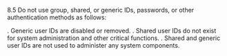 8.5 Do not use group, shared, or generic 
IDs, passwords, or other authentication 
methods as follows: 

. Generic user IDs are disabled or 
removed. 
. Shared user IDs do not exist for 
system administration and other 
critical functions. 
. Shared and generic user IDs are not 
used to administer any system 
components. 



